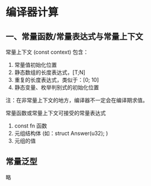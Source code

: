 # 编译器计算

## 一、常量函数/常量表达式与常量上下文


常量上下文 (const context) 包含：

1. 常量值初始化位置
2. 静态数组的长度表达式，[T;N]
3. 重复的长度表达式，类似于：[0; 10]
4. 静态变量、枚举判别式的初始化位置

注：在非常量上下文的地方，编译器不一定会在编译期求值。

常量函数或常量上下文可接受的常量表达式

1. const fn 函数
2. 元组结构体 (如：struct Answer(u32); )
3. 元组的值


## 常量泛型

略




